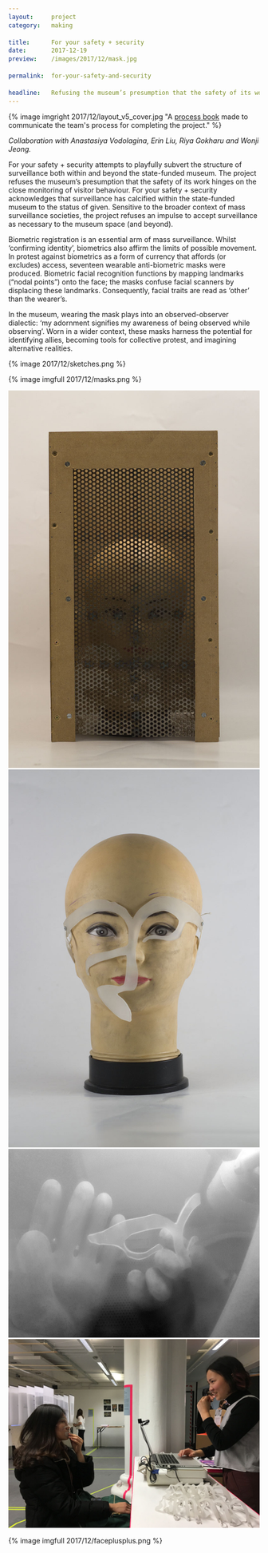 ```yaml
---
layout:     project
category:   making

title:      For your safety + security
date:       2017-12-19
preview:    /images/2017/12/mask.jpg

permalink:  for-your-safety-and-security

headline:   Refusing the museum’s presumption that the safety of its work hinges on the close monitoring of visitor behaviour. The project is an attempt to playfully subvert the structure of surveillance both within and beyond the state-funded museum. 
---
```

{% image imgright 2017/12/layout_v5_cover.jpg "A [process book](/madep_process_book.pdf) made to communicate the team's process for completing the project." %}

*Collaboration with Anastasiya Vodolagina, Erin Liu, Riya Gokharu and Wonji Jeong.*

For your safety + security attempts to playfully subvert the structure of surveillance both within and beyond the state-funded museum. The project refuses the museum’s presumption that the safety of its work hinges on the close monitoring of visitor behaviour. For your safety + security acknowledges that surveillance has calcified within the state-funded museum to the status of given. Sensitive to the broader context of mass surveillance societies, the project refuses an impulse to accept surveillance as necessary to the museum space (and beyond).

Biometric registration is an essential arm of mass surveillance. Whilst ‘confirming identity’, biometrics also affirm the limits of possible movement. In protest against biometrics as a form of currency that affords (or excludes) access, seventeen wearable anti-biometric masks were produced. Biometric facial recognition functions by mapping landmarks (“nodal points”) onto the face; the masks confuse facial scanners by displacing these landmarks. Consequently, facial traits are read as ‘other’ than the wearer’s.

In the museum, wearing the mask plays into an observed-observer dialectic: ‘my adornment signifies my awareness of being observed while observing’. Worn in a wider context, these masks harness the potential for identifying allies, becoming tools for collective protest, and imagining alternative realities.

{% image 2017/12/sketches.png %}

{% image imgfull 2017/12/masks.png %}

<div class="images-2x2">
    <a href="/images/2017/12/IMG_5946(2).jpg">
        <img src="/images/2017/12/IMG_5946(2).jpg">
    </a>
    <a href="/images/2017/12/IMG_5923(2).jpg">
        <img src="/images/2017/12/IMG_5923(2).jpg">
    </a>
</div>

<div class="images-2x2">
    <a href="/images/2017/12/20171127_142055.jpg">
        <img src="/images/2017/12/20171127_142055.jpg">
    </a>
    <a href="/images/2017/12/exhibition.jpg">
        <img src="/images/2017/12/exhibition.jpg">
    </a>
</div>

{% image imgfull 2017/12/faceplusplus.png %}
